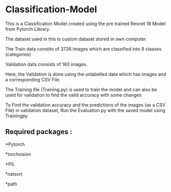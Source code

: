 # Classification-Model

This is a Classification Model created using the pre trained Resnet 18 Model from Pytorch Library.

The dataset used in this is custom dataset stored in own computer.

The Train data constits of 3726 images which are classified into 8 classes (categories)

Validation data consists of 160 images.

Here, the Validation is done using the unlabelled data which has images and a corresponding CSV File.

The Training file (Training.py) is used to train the model and can also be used for validation to find the valid accuracy with some changes

To Find the validation accuracy and the predictions of the images (as a CSV File) in validation dataset, Run the Evaluation.py with the saved model using Trainingpy


## Required packages : 

*Pytorch

*torchvision

*PIL

*natsort

*path
